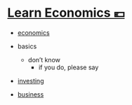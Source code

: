 # [Learn Economics 💶](https://my.mindnode.com/FHh7spgcDGWdg72U6L4u34VRCrW9kLswUHQoXBMs)

- [economics](http://www.wikiwand.com/en/Economics)


- basics
  - don’t know  
  	- if you do, please say


- [investing](http://www.wikiwand.com/en/Investment)


- [business](http://www.wikiwand.com/en/Business)

